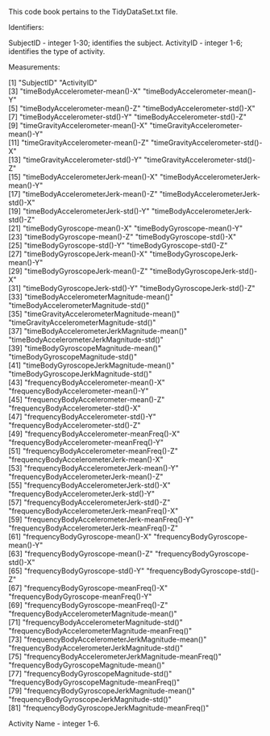 
This code book pertains to the TidyDataSet.txt file.

Identifiers:

SubjectID - integer 1-30; identifies the subject.
ActivityID - integer 1-6; identifies the type of activity.

Measurements:

 [1] "SubjectID"                                          "ActivityID"                                        
 [3] "timeBodyAccelerometer-mean()-X"                     "timeBodyAccelerometer-mean()-Y"                    
 [5] "timeBodyAccelerometer-mean()-Z"                     "timeBodyAccelerometer-std()-X"                     
 [7] "timeBodyAccelerometer-std()-Y"                      "timeBodyAccelerometer-std()-Z"                     
 [9] "timeGravityAccelerometer-mean()-X"                  "timeGravityAccelerometer-mean()-Y"                 
[11] "timeGravityAccelerometer-mean()-Z"                  "timeGravityAccelerometer-std()-X"                  
[13] "timeGravityAccelerometer-std()-Y"                   "timeGravityAccelerometer-std()-Z"                  
[15] "timeBodyAccelerometerJerk-mean()-X"                 "timeBodyAccelerometerJerk-mean()-Y"                
[17] "timeBodyAccelerometerJerk-mean()-Z"                 "timeBodyAccelerometerJerk-std()-X"                 
[19] "timeBodyAccelerometerJerk-std()-Y"                  "timeBodyAccelerometerJerk-std()-Z"                 
[21] "timeBodyGyroscope-mean()-X"                         "timeBodyGyroscope-mean()-Y"                        
[23] "timeBodyGyroscope-mean()-Z"                         "timeBodyGyroscope-std()-X"                         
[25] "timeBodyGyroscope-std()-Y"                          "timeBodyGyroscope-std()-Z"                         
[27] "timeBodyGyroscopeJerk-mean()-X"                     "timeBodyGyroscopeJerk-mean()-Y"                    
[29] "timeBodyGyroscopeJerk-mean()-Z"                     "timeBodyGyroscopeJerk-std()-X"                     
[31] "timeBodyGyroscopeJerk-std()-Y"                      "timeBodyGyroscopeJerk-std()-Z"                     
[33] "timeBodyAccelerometerMagnitude-mean()"              "timeBodyAccelerometerMagnitude-std()"              
[35] "timeGravityAccelerometerMagnitude-mean()"           "timeGravityAccelerometerMagnitude-std()"           
[37] "timeBodyAccelerometerJerkMagnitude-mean()"          "timeBodyAccelerometerJerkMagnitude-std()"          
[39] "timeBodyGyroscopeMagnitude-mean()"                  "timeBodyGyroscopeMagnitude-std()"                  
[41] "timeBodyGyroscopeJerkMagnitude-mean()"              "timeBodyGyroscopeJerkMagnitude-std()"              
[43] "frequencyBodyAccelerometer-mean()-X"                "frequencyBodyAccelerometer-mean()-Y"               
[45] "frequencyBodyAccelerometer-mean()-Z"                "frequencyBodyAccelerometer-std()-X"                
[47] "frequencyBodyAccelerometer-std()-Y"                 "frequencyBodyAccelerometer-std()-Z"                
[49] "frequencyBodyAccelerometer-meanFreq()-X"            "frequencyBodyAccelerometer-meanFreq()-Y"           
[51] "frequencyBodyAccelerometer-meanFreq()-Z"            "frequencyBodyAccelerometerJerk-mean()-X"           
[53] "frequencyBodyAccelerometerJerk-mean()-Y"            "frequencyBodyAccelerometerJerk-mean()-Z"           
[55] "frequencyBodyAccelerometerJerk-std()-X"             "frequencyBodyAccelerometerJerk-std()-Y"            
[57] "frequencyBodyAccelerometerJerk-std()-Z"             "frequencyBodyAccelerometerJerk-meanFreq()-X"       
[59] "frequencyBodyAccelerometerJerk-meanFreq()-Y"        "frequencyBodyAccelerometerJerk-meanFreq()-Z"       
[61] "frequencyBodyGyroscope-mean()-X"                    "frequencyBodyGyroscope-mean()-Y"                   
[63] "frequencyBodyGyroscope-mean()-Z"                    "frequencyBodyGyroscope-std()-X"                    
[65] "frequencyBodyGyroscope-std()-Y"                     "frequencyBodyGyroscope-std()-Z"                    
[67] "frequencyBodyGyroscope-meanFreq()-X"                "frequencyBodyGyroscope-meanFreq()-Y"               
[69] "frequencyBodyGyroscope-meanFreq()-Z"                "frequencyBodyAccelerometerMagnitude-mean()"        
[71] "frequencyBodyAccelerometerMagnitude-std()"          "frequencyBodyAccelerometerMagnitude-meanFreq()"    
[73] "frequencyBodyAccelerometerJerkMagnitude-mean()"     "frequencyBodyAccelerometerJerkMagnitude-std()"     
[75] "frequencyBodyAccelerometerJerkMagnitude-meanFreq()" "frequencyBodyGyroscopeMagnitude-mean()"            
[77] "frequencyBodyGyroscopeMagnitude-std()"              "frequencyBodyGyroscopeMagnitude-meanFreq()"        
[79] "frequencyBodyGyroscopeJerkMagnitude-mean()"         "frequencyBodyGyroscopeJerkMagnitude-std()"         
[81] "frequencyBodyGyroscopeJerkMagnitude-meanFreq()"     

Activity Name - integer 1-6.

